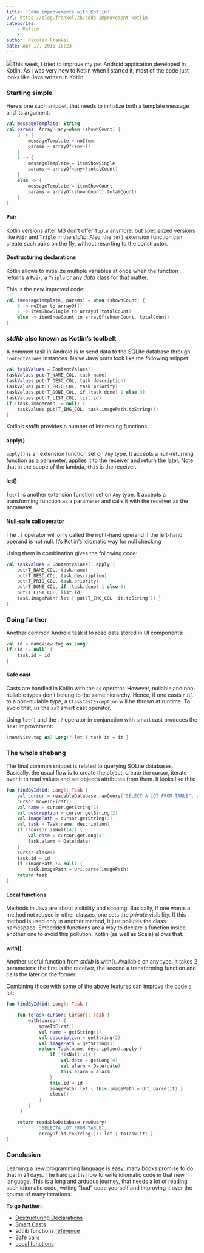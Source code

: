 ```yaml
---
title: 'Code improvements with Kotlin'
url: https://blog.frankel.ch/code-improvement-kotlin
categories:
    - Kotlin
    -
author: Nicolas Frankel
date: Apr 17, 2016 16:23
---
```

[![](https://blog.frankel.ch/wp-content/resources/code-improvement-kotlin/icon_Kotlin.png)](https://kotlinlang.org/)This week, I tried to improve my pet Android application developed in Kotlin. As I was very new to Kotlin when I started it, most of the code just looks like Java written in Kotlin.

### Starting simple

Here’s one such snippet, that needs to initialize both a template message and its argument:

```kotlin
val messageTemplate: String
val params: Array <any>when (shownCount) {
    0 -> {
        messageTemplate = noItem
        params = arrayOf<any>()
    }
    1 -> {
        messageTemplate = itemShowSingle
        params = arrayOf<any>(totalCount)
    }
    else -> {
        messageTemplate = itemShowCount
        params = arrayOf(shownCount, totalCount)
    }
}
```

#### Pair
Kotlin versions after M3 don’t offer `Tuple` anymore, but specialized versions like `Pair` and `Triple` in the _stdlib_. Also, the `to()` extension function can create such pairs on the fly, without resorting to the constructor.

#### Destructuring declarations

Kotlin allows to initialize multiple variables at once when the function returns a `Pair`, a `Triple` or any _data_ class for that matter.

This is the new improved code:

```kotlin
val (messageTemplate, params) = when (shownCount) {
    0 -> noItem to arrayOf()
    1 -> itemShowSingle to arrayOf(totalCount)
    else -> itemShowCount to arrayOf(shownCount, totalCount)
}
```

### _stdlib_ also known as Kotlin’s toolbelt

A common task in Android is to send data to the SQLite database through `ContentValues` instances. Naive Java ports look like the following snippet:

```kotlin
val taskValues = ContentValues()
taskValues.put(T_NAME_COL, task.name)
taskValues.put(T_DESC_COL, task.description)
taskValues.put(T_PRIO_COL, task.priority)
taskValues.put(T_DONE_COL, if (task.done) 1 else 0)
taskValues.put(T_LIST_COL, list.id)
if (task.imagePath != null) {
    taskValues.put(T_IMG_COL, task.imagePath.toString())
}
```

Kotlin’s _stdlib_ provides a number of interesting functions.

#### apply()

`apply()` is an extension function set on `Any` type. It accepts a null-returning function as a parameter, applies it to the receiver and return the later. Note that in the scope of the lambda, `this` is the receiver.

#### let()

`let()` is another extension function set on `Any` type. It accepts a transforming function as a parameter and calls it with the receiver as the parameter.

#### Null-safe call operator

The `.?` operator will only called the right-hand operand if the left-hand operand is not null. It’s Kotlin’s idiomatic way for null checking

Using them in combination gives the following code:

```kotlin
val taskValues = ContentValues().apply {
    put(T_NAME_COL, task.name)
    put(T_DESC_COL, task.description)
    put(T_PRIO_COL, task.priority)
    put(T_DONE_COL, if (task.done) 1 else 0)
    put(T_LIST_COL, list.id)
    task.imagePath?.let { put(T_IMG_COL, it.toString()) }
}
```

### Going further

Another common Android task it to read data stored in UI components:

```kotlin
val id = nameView.tag as Long?
if (id != null) {
    task.id = id
}
```

#### Safe cast

Casts are handled in Kotlin with the `as` operator. However, nullable and non-nullable types don’t belong to the same hierarchy. Hence, if one casts `null` to a non-nullable type, a `ClassCastException` will be thrown at runtime. To avoid that, us the `as?` smart cast operator.

Using `let()` and the `.?` operator in conjunction with smart cast produces the next improvement:

```kotlin
(nameView.tag as? Long)?.let { task.id = it }
```

### The whole shebang

The final common snippet is related to querying SQLite databases. Basically, the usual flow is to create the object, create the cursor, iterate over it to read values and set object’s attributes from them. It looks like this:

```kotlin
fun findById(id: Long): Task {
    val cursor = readableDatabase.rawQuery("SELECT A LOT FROM TABLE", arrayOf(id.toString()))
    cursor.moveToFirst()
    val name = cursor.getString(1)
    val description = cursor.getString(2)
    val imagePath = cursor.getString(3)
    val task = Task(name, description)
    if (!cursor.isNull(4)) {
        val date = cursor.getLong(4)
        task.alarm = Date(date)
    }
    cursor.close()
    task.id = id
    if (imagePath != null) {
        task.imagePath = Uri.parse(imagePath)
    return task
}
```

#### Local functions

Methods in Java are about visibility and scoping. Basically, if one wants a method not reused in other classes, one sets the _private_ visibility. If this method is used only in another method, it just pollutes the class namespace. Embedded functions are a way to declare a function inside another one to avoid this pollution. Kotlin (as well as Scala) allows that.

#### with()

Another useful function from _stdlib_ is with(). Available on any type, it takes 2 parameters: the first is the receiver, the second a transforming function and calls the later on the former.

Combining those with some of the above features can improve the code a lot:

```kotlin
fun findById(id: Long): Task {

    fun toTask(cursor: Cursor): Task {
        with(cursor) {
            moveToFirst()
            val name = getString(1)
            val description = getString(2)
            val imagePath = getString(3)
            return Task(name, description).apply {
                if (!isNull(4)) {
                    val date = getLong(4)
                    val alarm = Date(date)
                    this.alarm = alarm
                }
                this.id = id
                imagePath?.let { this.imagePath = Uri.parse(it) }
                close()
            }
        }
     }

    return readableDatabase.rawQuery(
            "SELECTA LOT FROM TABLE",
            arrayOf(id.toString())).let { toTask(it) }
}
```

### Conclusion

Learning a new programming language is easy: many books promise to do that in 21 days. The hard part is how to write idiomatic code in that new language. This is a long and arduous journey, that needs a lot of reading such idiomatic code, writing “bad” code yourself and improving it over the course of many iterations.

**To go further:**

* [Destructuring Declarations](https://kotlinlang.org/docs/reference/multi-declarations.html)
* [Smart Casts](https://kotlinlang.org/docs/reference/typecasts.html#smart-casts)
* sdtlib functions [reference](https://kotlinlang.org/api/latest/jvm/stdlib/kotlin/#functions)
* [Safe calls](https://kotlinlang.org/docs/reference/null-safety.html#safe-calls)
* [Local functions](https://kotlinlang.org/docs/reference/functions.html#local-functions)
